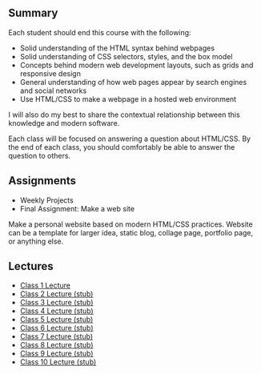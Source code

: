 ## Summary
Each student should end this course with the following:


- Solid understanding of the HTML syntax behind webpages
- Solid understanding of CSS selectors, styles, and the box model
- Concepts behind modern web development layouts, such as grids and responsive design
- General understanding of how web pages appear by search engines and social networks
- Use HTML/CSS to make a webpage in a hosted web environment

I will also do my best to share the contextual relationship between this knowledge and modern software.

Each class will be focused on answering a question about HTML/CSS. By the end of each class, you should comfortably be able to answer the question to others.

## Assignments

- Weekly Projects
- Final Assignment: Make a web site

Make a personal website based on modern HTML/CSS practices. Website can be a template for larger idea, static blog, collage page, portfolio page, or anything else.

## Lectures

- [Class 1 Lecture](https://github.com/ADDA-HTML/Lessons/blob/master/lectures/class-1.md)
- [Class 2 Lecture (stub)](https://github.com/ADDA-HTML/Lessons/blob/master/lectures/class-2.md)
- [Class 3 Lecture (stub)](https://github.com/ADDA-HTML/Lessons/blob/master/lectures/class-3.md)
- [Class 4 Lecture (stub)](https://github.com/ADDA-HTML/Lessons/blob/master/lectures/class-4.md)
- [Class 5 Lecture (stub)](https://github.com/ADDA-HTML/Lessons/blob/master/lectures/class-5.md)
- [Class 6 Lecture (stub)](https://github.com/ADDA-HTML/Lessons/blob/master/lectures/class-6.md)
- [Class 7 Lecture (stub)](https://github.com/ADDA-HTML/Lessons/blob/master/lectures/class-7.md)
- [Class 8 Lecture (stub)](https://github.com/ADDA-HTML/Lessons/blob/master/lectures/class-8.md)
- [Class 9 Lecture (stub)](https://github.com/ADDA-HTML/Lessons/blob/master/lectures/class-9.md)
- [Class 10 Lecture (stub)](https://github.com/ADDA-HTML/Lessons/blob/master/lectures/class-10.md)
